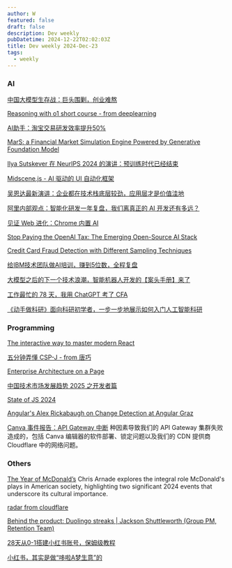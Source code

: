 ```yaml
---
author: W
featured: false
draft: false
description: Dev weekly
pubDatetime: 2024-12-22T02:02:03Z
title: Dev weekly 2024-Dec-23
tags:
  - weekly
---
```


### AI

[中国大模型生存战：巨头围剿，创业难熬](https://mp.weixin.qq.com/s?__biz=MzU3Mjk1OTQ0Ng%3D%3D&abtest_cookie=AAACAA%3D%3D&ascene=65&chksm=fd22b61acab33ecbb53c9cc125f13657f6162cf827b1fa9d24e09c6c57aff9688cb1356566ed&clicktime=1734244285&countrycode=CN&devicetype=android-34&enterid=1734244285&exportkey=n_ChQIAhIQDoYgIUNcuB1%2FAuLG0TmjiRLUAQIE97dBBAEAAAAAABciE7hraksAAAAOpnltbLcz9gKNyK89dVj0bqiK35uAR3%2Fc8lTRUcstbigNDA1uSNdALYRGzDSBnjBUKYQvcp%2Fs7Lhkharzac7tkfU7nZduaEmKlVklb4FvypCaMaJatgYDY7UN2u0MW4x4GBfvkqGMcwzhs2kXahd8%2B8Iw8ZXPcq27reZS7pBwCnT135jsXCuMrkaHew6tJA%2BrErRZVr0XOPtjy%2B9JgUZUerlccBTZZfMOaXSQjRq7gNU0rzwpp%2F1F4jL9VxdV&fasttmpl_flag=0&fasttmpl_fullversion=7512981-zh_CN-zip&fasttmpl_type=0&idx=1&lang=zh_CN&mid=2247521620&nettype=WIFI&pass_ticket=NfYa%2F53vBKs3mCWZ%2BaHoxH8IZgUqGP6jZ7QMX5GycwC4eALNt5PMYneYlFB%2B0BOY&realreporttime=1734244285518&scene=7&search_click_id=4648962459825055297-1734244285491-0935456054&sessionid=1734244261&sn=046f5dab7d8d7a602f8f82c69781ba2e&subscene=90&version=28003651&wx_header=3)

[Reasoning with o1 short course - from deeplearning](https://www.deeplearning.ai/short-courses/reasoning-with-o1/)

[AI助手：淘宝交易研发效率提升50%](https://mp.weixin.qq.com/s?__biz=MzAxNDEwNjk5OQ%3D%3D&abtest_cookie=AAACAA%3D%3D&ascene=56&chksm=8397343eb4e0bd2853074a9b98677db166dc44b20452839a63183c5cac33c113acd21ece19bf&clicktime=1734350060&countrycode=CN&devicetype=android-34&enterid=1734350060&exportkey=n_ChQIAhIQPfhpFyOHPFpoIfdbF5nwexLjAQIE97dBBAEAAAAAAIZiB2TVnpEAAAAOpnltbLcz9gKNyK89dVj04IDeQrGwdB85lT1CqS1eDcLaSe4eiCfbSqOFYShZZH33OvTMbqTcea0tB%2B3ru3wRg1mjogh1NpLUGU%2FhmHMVpUzkXPDV0Ieo2fiX9b1%2BXNsQOaIs5RuqlItvLrXxAhFDWfT75mqg5uLFZsrhzYe1z2uQWru3J%2BrgdXYptm1Z%2FqqdYnFkJcNj71%2F%2Fu0T4s56aAB2wdY53LqztRs12qqeFVn%2BfLVRJEOR8zGQ7Xjszbczwzwv36xwz%2F9DPQ382&exptype=subscribed_raw_exper_tlfeeds&fasttmpl_flag=0&fasttmpl_fullversion=7517157-zh_CN-zip&fasttmpl_type=0&finder_biz_enter_id=5&flutter_pos=9&idx=1&lang=zh_CN&mid=2650536998&nettype=WIFI&pass_ticket=2kHu6%2BT7paiWkVrRoaLEZ5CiNtEALUtlg5jD7sKoVBRmWfib%2FdTpaeXy%2F3G36Lba&ranksessionid=1734350021_1&realreporttime=1734350060852&scene=169&session_us=gh_4b3f15bce4d8&sessionid=1734350021&sn=ae9631e925df5e0e86ed52fa8be5b7e2&subscene=200&version=28003653&wx_header=3)

[MarS: a Financial Market Simulation Engine Powered by Generative Foundation Model](https://github.com/microsoft/MarS)

[Ilya Sutskever 在 NeurIPS 2024 的演讲：预训练时代已经结束](https://mp.weixin.qq.com/s?__biz=MzU1NDA4NjU2MA%3D%3D&abtest_cookie=AAACAA%3D%3D&ascene=56&chksm=fa18856c52c55167637351a24c160726a623368d1709c6bd01a21def3d9fede4b51e148692de&clicktime=1734404630&countrycode=CN&devicetype=android-34&enterid=1734404630&exportkey=n_ChQIAhIQTEQXsFcNxC1JhwPeNbUR0BLjAQIE97dBBAEAAAAAAKyjNECqFCMAAAAOpnltbLcz9gKNyK89dVj05GzuLzwtvD%2FMR4WNy5Z59xBExC6%2FfvSEBVpimCl57sa9ktf%2BJ9Fs1FZ%2FHM1pB%2Fu%2BkBi8g5J9UgnynctJxmKXCXG9nbUhQpQa7PjrI%2Bz6ixFjtVKHpDrq8nIspvefNiUGsQI%2FTPGdaIRL9msT44u9a2luR%2BeIO03OQch10qTlykfCDNgmc8%2Fj2ZWMcxr5cHRt%2BYS9Re%2BMHhSjsMlBinRfs6bVBj2sLb7y7%2BZE%2F37kd4HedWrBM1p%2Fwxe3ZS8K&fasttmpl_flag=0&fasttmpl_fullversion=7517557-zh_CN-zip&fasttmpl_type=0&finder_biz_enter_id=4&flutter_pos=14&idx=2&lang=zh_CN&mid=2247629246&nettype=3gnet&pass_ticket=D%2FsVlFgcgmvaSulMC57p0oNcxO%2Fs5OeZu5ALicIVziQX3x6P1hF872Nk86fygPbg&ranksessionid=1734404609&realreporttime=1734404630169&scene=90&session_us=gh_b7682654f4a3&sessionid=1734404538&sn=d41f8c7bd00619ce457b894ea7f92a06&subscene=93&version=28003653&wx_header=3&xtrack=1)

[Midscene.js - AI 驱动的 UI 自动化框架](https://mp.weixin.qq.com/s?__biz=MzkxNDIzNTg4MA%3D%3D&abtest_cookie=AAACAA%3D%3D&ascene=56&chksm=c02e278b017bd4cfd7dcdfb4b5d72641d7451369428488deca433c9979b5382d571ef98a735d&clicktime=1734410372&countrycode=CN&devicetype=android-34&enterid=1734410372&exportkey=n_ChQIAhIQxdmJOYsfcZ1AiPfXz2ZbABLjAQIE97dBBAEAAAAAAPEeIN0XBWkAAAAOpnltbLcz9gKNyK89dVj0umV4mB0DdHLdmZqWAm6WbhycVx4ftpo454IVw9yHO5B9Ryp2PBACJ7YOKy1F4KznCdmhXEzU2eqizoi5p2Fa735KsMkAJjz41Y931rirFaS3Qhnf7JNfxBKLt2ZOKPK5o9UxBGCNvVvUUpAsDVkUPzB4GLE2RKuO6NhzMuHC3O0d8%2B65Xk37Va9cOCsRMPj7dyiVQGQZpzFAghF04VJlbK5eW6%2FtMsKtvttec1mQ3yV23vTIneRbGp6pwuHY&fasttmpl_flag=0&fasttmpl_fullversion=7517557-zh_CN-zip&fasttmpl_type=0&finder_biz_enter_id=4&flutter_pos=3&idx=1&lang=zh_CN&mid=2247489199&nettype=3gnet&pass_ticket=Ek6%2FX7TFdDcJADrBmw0qx%2B%2BY1eXQoqc83wef7sdl8vNRcrhQr%2F81JYl2Eomf4LWM&ranksessionid=1734410364&realreporttime=1734410372686&scene=90&session_us=gh_0dd794ecebdb&sessionid=1734410364&sn=89ce882a3491edb6f27a3d439625f03a&subscene=93&version=28003653&wx_header=3&xtrack=1)

[吴恩达最新演讲：企业都在技术栈底层较劲，应用层才是价值洼地](https://mp.weixin.qq.com/s?__biz=Mzg4NDQwNTI0OQ%3D%3D&abtest_cookie=AAACAA%3D%3D&ascene=56&chksm=ce1918f24535f5a591ca9a2685d3f974d4523e0096533a35f28148e18e7b3421870039be23b8&clicktime=1734431820&countrycode=CN&devicetype=android-34&enterid=1734431820&exportkey=n_ChQIAhIQI5737iPnc8GPDmVEwoO8%2FxLjAQIE97dBBAEAAAAAAF%2BkFaY%2BxOwAAAAOpnltbLcz9gKNyK89dVj0xDApix47af0dxm7ZvOAx0TklEaNNa%2BmvoAvMLeB%2BLjG1Rw6oqLMh49chH0ESGOJqlpAAwhX9zjJMK95MkYfvR81N%2BnsECFhhy6%2FaaPaylMQOXAuGns4wFQV5dSYybyTaUMkDJr0Aq0io9AhZStIx9u2elPg8wuwCfPGxVlT8i4II7lQ9557RkMzafxSpbwEvARpZ4NxRJXivbts0dd6aWmUcpnX54hNP%2B9ZRIUAUihH1MB3ITV6QBnJ2v0Oh&fasttmpl_flag=0&fasttmpl_fullversion=7517557-zh_CN-zip&fasttmpl_type=0&finder_biz_enter_id=4&flutter_pos=7&idx=1&lang=zh_CN&mid=2247584306&nettype=WIFI&pass_ticket=an9XWTkSKdXq8yjCRUigyjm3Judr2akcd7nmJlpMtJ2zoGYNsy%2FYTrOjyL5z5%2Buq&ranksessionid=1734431801&realreporttime=1734431820239&scene=90&session_us=gh_c7f65dd80906&sessionid=1734431770&sn=f90473decf3d4f956a047eecbeac8c95&subscene=93&version=28003653&wx_header=3&xtrack=1)

[阿里内部观点：智能化研发一年复盘，我们离真正的 AI 开发还有多远？](https://www.infoq.cn/article/1T0fC3e0MUcY1B4RGN09)

[见证 Web 进化：Chrome 内置 AI](https://mp.weixin.qq.com/s?__biz=MjM5MTA1MjAxMQ%3D%3D&abtest_cookie=AAACAA%3D%3D&ascene=56&chksm=bc6cc6a2879e732958aff78ae494cf9954e55b374722d121559838b91e6614d388b32c629135&clicktime=1734481491&countrycode=CN&devicetype=android-34&enterid=1734481491&exportkey=n_ChQIAhIQEvf7v39Y5hNrWLXpyRpyaxLjAQIE97dBBAEAAAAAAGTRLdlqQNYAAAAOpnltbLcz9gKNyK89dVj0mPpckM8jRWaSQ8LCvwKdzwd%2Ft9KgMOe1iUWWTHMjXZ9jVSN%2FlIEp3FFiNxtpvSdhUBrZmvJf3zRbcV6qVgYk799k7Q4tNMZDWzwCy1ZGjc%2F%2F7SEMEFpg6Gm7qQZAYKC%2BO2NgNmJ5kJHru5EUQd8OpGM2dQJDbuovkXwtBeAf5wg46bnraGmXoylV6p33WXvQzxwBuBIno7VZqqxPleyTGgfwhpp2GDzFOlprkg9Z%2FIdymz4BIL2T4H84bf1t&fasttmpl_flag=0&fasttmpl_fullversion=7517557-zh_CN-zip&fasttmpl_type=0&finder_biz_enter_id=4&flutter_pos=3&idx=1&lang=zh_CN&mid=2651274730&nettype=WIFI&pass_ticket=dh8yvNIU1bQk7QYvNM9uNlYf0BkfxvQXxBrZAZvYTotrmvMi0n3kFhNKYXhh%2B3ro&ranksessionid=1734481481&realreporttime=1734481491469&scene=90&session_us=gh_780d1f7a7e67&sessionid=1734481481&sn=1f98bafae58b98bef830996b28a0b4c0&subscene=93&version=28003653&wx_header=3&xtrack=1)

[Stop Paying the OpenAI Tax: The Emerging Open-Source AI Stack](https://www.timescale.com/blog/the-emerging-open-source-ai-stack)

[Credit Card Fraud Detection with Different Sampling Techniques](https://towardsdatascience.com/credit-card-fraud-detection-with-different-sampling-techniques-cece7734acc5)

[给IBM技术团队做AI培训，赚到5位数，全程复盘](https://mp.weixin.qq.com/s?__biz=MzIyNDAzMzYxNQ%3D%3D&abtest_cookie=AAACAA%3D%3D&ascene=56&chksm=f2b24d15e9e38723dce810605b9bf462c920e16216b5782f8553e220853550e2b6dac76db7ea&clicktime=1734169843&countrycode=CN&devicetype=android-34&enterid=1734169843&exportkey=n_ChQIAhIQesB2rbiWeKHvVXki174EXxLjAQIE97dBBAEAAAAAAC6ZBIFQszQAAAAOpnltbLcz9gKNyK89dVj0hjCNu7PKIHaG%2BYXlv8CN0dwI0dm5%2Fo6Xtgf6dwnL8bSOQUPj9nSems%2Bs%2BjlXLis%2B%2FDALoDQHvNzFklKZrWy7ikh%2FKLV0SebRMXf0o5rJIruaxLbaUWFCJqrT%2BoHqbPk7QuHeYgLivzAfxKklO5FGclxTCwvBbasWscdHklq7hQrQwEkS0ZT710vk9CQ00YLDt%2BkjSpeAKr16L6eYQ6hiAAf%2BTRs84TRaUYejbhjyw2ZDwC7JoLPVOa0hIX0N&fasttmpl_flag=0&fasttmpl_fullversion=7512981-zh_CN-zip&fasttmpl_type=0&finder_biz_enter_id=4&flutter_pos=0&idx=1&lang=zh_CN&mid=2652032264&nettype=WIFI&pass_ticket=1CpgBbBFfyzOpBRnWgseyVB2Daz1zKqvCw5VkrdVAvFWIuvALCmn%2BdSCh2ExVukt&ranksessionid=1734169794&realreporttime=1734169843375&scene=90&session_us=gh_205e8c9bf7c4&sessionid=1734169797&sn=afe900109fa9e50e11d1342ca48bbb0b&subscene=93&version=28003651&wx_header=3&xtrack=1)

[大模型之后的下一个技术浪潮，智能机器人开发的【案头手册】来了](https://mp.weixin.qq.com/s?__biz=MjM5NTk0NjMwOQ%3D%3D&abtest_cookie=AAACAA%3D%3D&ascene=56&chksm=bc8cb83aa651c147c2699caf982f88d1ad7f12ef324ecc06f9b58e71098380f4886bc6901ab3&clicktime=1734344417&countrycode=CN&devicetype=android-34&enterid=1734344417&exportkey=n_ChQIAhIQ7wwskkD5TSDhYsE6cMPpehLjAQIE97dBBAEAAAAAAPedCn%2F5vHQAAAAOpnltbLcz9gKNyK89dVj01sxg25%2BslrabPXGMb%2BzNJlOivzE20YjP%2F5SMJ8Z%2Fx4Jyoy8PZggjmjwGA07RPr4BgixHUUAAEAmdA9MYvheZHCHmF5ngBZYXD%2BxcggyATc5tvv4iCNI5VJtOPNbz%2BYcsoYwEtOV8AfdDQjzNlN4FZbqGF4vvXpRUvK7Ru6MHlG5d%2B9vVyxpkK293OgNQBilbwgsFpl%2BxQX7V8CqPPqLEXWDZZAygGf66SGLkI5cTYZ37PeHS6jCAJXVld3Uk&fasttmpl_flag=0&fasttmpl_fullversion=7517157-zh_CN-zip&fasttmpl_type=0&finder_biz_enter_id=4&flutter_pos=2&idx=1&lang=zh_CN&mid=2651200521&nettype=WIFI&pass_ticket=EkxJ0ruJc9HNX8WCpfdS3aevOEKMdgkTIgK0oYrkT4ZHofWBXTTRo0ipWMdsUsER&ranksessionid=1734344072&realreporttime=1734344417734&scene=90&session_us=gh_acee3e9666da&sessionid=1734344076&sn=14e1e524eae7286fb72c8d6268f49bba&subscene=93&version=28003653&wx_header=3&xtrack=1&poc_token=HLcUZGejL4W4TamDVQTlxL_cP9N64PfZoQHKRXWZ)

[工作最忙的 78 天，我用 ChatGPT 考了 CFA](https://sspai.com/post/94340)

[《动手做科研》面向科研初学者，一步一步地展示如何入门人工智能科研](https://github.com/WengLean/hands-on-research-tutorial)

### Programming

[The interactive way to master modern React](https://react.gg/)

[五分钟弄懂 CSP-J - from 唐巧](https://blog.devtang.com/2024/09/17/cspj-introduction/)

[Enterprise Architecture on a Page](https://eaonapage.com/)

[中国技术市场发展趋势 2025 之开发者篇](https://www.infoq.cn/minibook/SbPttATI5TM2ZLQK2YjT)

[State of JS 2024](https://2024.stateofjs.com/zh-Hans)

[Angular's Alex Rickabaugh on Change Detection at Angular Graz](https://www.youtube.com/watch?v=rRWPSvoVSGk)

[Canva 事件报告：API Gateway 中断](https://www.canva.dev/blog/engineering/canva-incident-report-api-gateway-outage/) 种因素导致我们的 API Gateway 集群失败造成的，包括 Canva 编辑器的软件部署、锁定问题以及我们的 CDN 提供商 Cloudflare 中的网络问题。

### Others

[The Year of McDonald’s](https://www.thefp.com/p/the-year-of-mcdonalds-trump-luigi-mangione) Chris Arnade explores the integral role McDonald's plays in American society, highlighting two significant 2024 events that underscore its cultural importance.

[radar from cloudflare](https://radar.cloudflare.com/)

[Behind the product: Duolingo streaks | Jackson Shuttleworth (Group PM, Retention Team)](https://www.lennysnewsletter.com/p/behind-the-product-duolingo-streaks)

[28天从0-1搭建小红书账号，保姆级教程](https://www.youtube.com/watch?v=XCettejABGE)

[小红书，其实是做“哆啦A梦生意”的](https://mp.weixin.qq.com/s?__biz=MjM5NjM5MjQ4MQ%3D%3D&abtest_cookie=AAACAA%3D%3D&ascene=56&chksm=bcc49705c045b36a4e81abc25166f7a361381311e512c372dbe3eee2d4b0db297a3eb06d934b&clicktime=1734615917&countrycode=CN&devicetype=android-34&enterid=1734615917&exportkey=n_ChQIAhIQLXwcr3AshUrqPLy%2Bge7BSxLjAQIE97dBBAEAAAAAANNwDFFtAcUAAAAOpnltbLcz9gKNyK89dVj03boF03Wt2Ve%2FITs7p0tIeo15PTa2P1Z0l%2FCIoCOwz%2B3wIcxtyjijOPJAiPS4fq2kdrktsQcsl0PgsHz75ytiLDLaFq0p9iVG57j5Lksy6rkODtzczfBe63IVQY%2FAaMgkGJfI%2Bo%2F4J3pKkWnvoQ4yDy250MR9M511SgnR6Tm9ni%2B%2F44l%2BxJ14pLtWOzMiEyAgMfcon9qGRH8gnPg8AUV%2FC1uzrwZB%2BlhubK%2F7g7YV4lr696ofLEt4fF%2BIXFgt&fasttmpl_flag=0&fasttmpl_fullversion=7521435-zh_CN-zip&fasttmpl_type=0&finder_biz_enter_id=4&flutter_pos=6&idx=1&lang=zh_CN&mid=2651758888&nettype=WIFI&pass_ticket=mOK6K8ghMrUh4BvLrfwDAQo3KI4nKtDT1TKn85Vj83MgHm2wQJPtOkWPM%2FXBhwPe&ranksessionid=1734615904&realreporttime=1734615917221&scene=90&session_us=gh_cc764ea0efaa&sessionid=1734615904&sn=0633d110350fff937265d97de6e856ab&subscene=93&version=280036b8&wx_header=3&xtrack=1)

[]()

[]()

[]()

[]()

[]()

[]()

[]()

[]()

[]()

[]()

[]()

[]()

[]()

[]()

[]()

[]()

[]()

[]()

[]()

[]()

[]()

[]()

[]()

[]()

[]()

[]()

[]()
